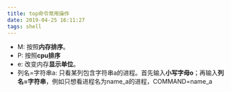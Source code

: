 ```yaml
---
title: top命令常用操作
date: 2019-04-25 16:11:27
tags: shell
---
```


- M: 按照**内存排序**。
- P: 按照**cpu排序**
- e: 改变内存**显示单位**。
- 列名=字符串a: 只看某列包含字符串a的进程。首先输入**小写字母o**；再输入**列名=字符串**，例如只想看进程名为name_a的进程，COMMAND=name_a

